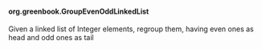 #### org.greenbook.GroupEvenOddLinkedList

Given a linked list of Integer elements, regroup them, having even ones as head and odd ones as tail
